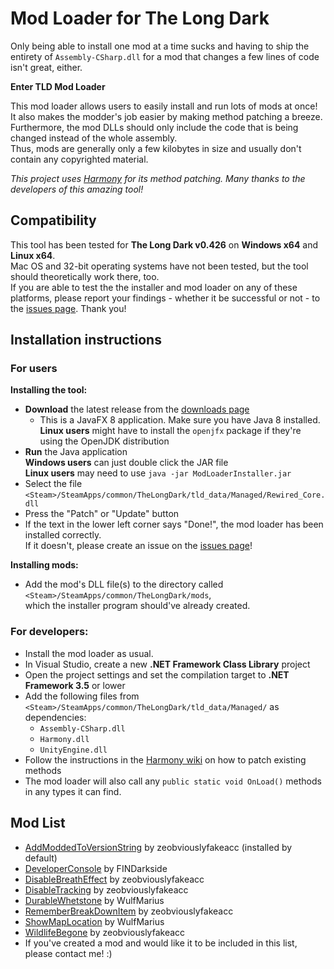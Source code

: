 # Mod Loader for The Long Dark

Only being able to install one mod at a time sucks and having to ship the entirety of `Assembly-CSharp.dll` for a mod that changes a few lines of code isn't great, either.

**Enter TLD Mod Loader**

This mod loader allows users to easily install and run lots of mods at once!  
It also makes the modder's job easier by making method patching a breeze.  
Furthermore, the mod DLLs should only include the code that is being changed instead of the whole assembly.  
Thus, mods are generally only a few kilobytes in size and usually don't contain any copyrighted material.

*This project uses [Harmony](https://github.com/pardeike/Harmony) for its method patching. Many thanks to the developers of this amazing tool!*

## Compatibility

This tool has been tested for **The Long Dark v0.426** on **Windows x64** and **Linux x64**.  
Mac OS and 32-bit operating systems have not been tested, but the tool should theoretically work there, too.  
If you are able to test the the installer and mod loader on any of these platforms, please report your findings - whether it be successful or not - to the [issues page](https://github.com/zeobviouslyfakeacc/ModLoaderInstaller/issues). Thank you!

## Installation instructions

### For users

**Installing the tool:**

- **Download** the latest release from the [downloads page](https://github.com/zeobviouslyfakeacc/ModLoaderInstaller/releases)
  - This is a JavaFX 8 application. Make sure you have Java 8 installed.  
    **Linux users** might have to install the `openjfx` package if they're using the OpenJDK distribution
- **Run** the Java application  
  **Windows users** can just double click the JAR file  
  **Linux users** may need to use `java -jar ModLoaderInstaller.jar`
- Select the file `<Steam>/SteamApps/common/TheLongDark/tld_data/Managed/Rewired_Core.dll`
- Press the "Patch" or "Update" button
- If the text in the lower left corner says "Done!", the mod loader has been installed correctly.  
  If it doesn't, please create an issue on the [issues page](https://github.com/zeobviouslyfakeacc/ModLoaderInstaller/issues)!

**Installing mods:**

- Add the mod's DLL file(s) to the directory called  
  `<Steam>/SteamApps/common/TheLongDark/mods`,  
  which the installer program should've already created.

### For developers:

- Install the mod loader as usual.
- In Visual Studio, create a new **.NET Framework Class Library** project
- Open the project settings and set the compilation target to **.NET Framework 3.5** or lower
- Add the following files from `<Steam>/SteamApps/common/TheLongDark/tld_data/Managed/` as dependencies:
  - `Assembly-CSharp.dll`
  - `Harmony.dll`
  - `UnityEngine.dll`
- Follow the instructions in the [Harmony wiki](https://github.com/pardeike/Harmony/wiki) on how to patch existing methods
- The mod loader will also call any `public static void OnLoad()` methods in any types it can find.

## Mod List

- [AddModdedToVersionString](https://github.com/zeobviouslyfakeacc/MiniMods/tree/master/AddModdedToVersionString) by zeobviouslyfakeacc (installed by default)
- [DeveloperConsole](https://github.com/FINDarkside/TLD-Developer-Console) by FINDarkside
- [DisableBreathEffect](https://github.com/zeobviouslyfakeacc/MiniMods/tree/master/DisableBreathEffect) by zeobviouslyfakeacc
- [DisableTracking](https://github.com/zeobviouslyfakeacc/MiniMods/tree/master/DisableTracking) by zeobviouslyfakeacc
- [DurableWhetstone](https://github.com/WulfMarius/DurableWhetstone) by WulfMarius
- [RememberBreakDownItem](https://github.com/zeobviouslyfakeacc/MiniMods/tree/master/RememberBreakDownItem) by zeobviouslyfakeacc
- [ShowMapLocation](https://github.com/WulfMarius/ShowMapLocation/) by WulfMarius
- [WildlifeBegone](https://github.com/zeobviouslyfakeacc/MiniMods/tree/master/WildlifeBegone) by zeobviouslyfakeacc
- If you've created a mod and would like it to be included in this list, please contact me! :)
